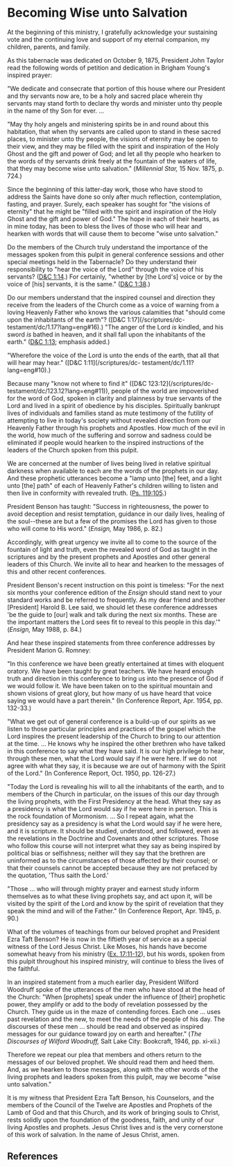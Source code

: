# Becoming Wise unto Salvation

At the beginning of this ministry, I gratefully acknowledge your sustaining
vote and the continuing love and support of my eternal companion, my children,
parents, and family.

As this tabernacle was dedicated on October 9, 1875, President John Taylor
read the following words of petition and dedication in Brigham Young's
inspired prayer:

"We dedicate and consecrate that portion of this house where our President and
thy servants now are, to be a holy and sacred place wherein thy servants may
stand forth to declare thy words and minister unto thy people in the name of
thy Son for ever. ...

"May thy holy angels and ministering spirits be in and round about this
habitation, that when thy servants are called upon to stand in these sacred
places, to minister unto thy people, the visions of eternity may be open to
their view, and they may be filled with the spirit and inspiration of the Holy
Ghost and the gift and power of God; and let all thy people who hearken to the
words of thy servants drink freely at the fountain of the waters of life, that
they may become wise unto salvation." (_Millennial Star,_ 15 Nov. 1875, p.
724.)

Since the beginning of this latter-day work, those who have stood to address
the Saints have done so only after much reflection, contemplation, fasting,
and prayer. Surely, each speaker has sought for "the visions of eternity" that
he might be "filled with the spirit and inspiration of the Holy Ghost and the
gift and power of God." The hope in each of their hearts, as in mine today,
has been to bless the lives of those who will hear and hearken with words that
will cause them to become "wise unto salvation."

Do the members of the Church truly understand the importance of the messages
spoken from this pulpit in general conference sessions and other special
meetings held in the Tabernacle? Do they understand their responsibility to
"hear the voice of the Lord" through the voice of his servants? ([D&amp;C
1:14](/scriptures/dc-testament/dc/1.14?lang=eng#13).) For certainly, "whether
by [the Lord's] voice or by the voice of [his] servants, it is the same."
([D&amp;C 1:38](/scriptures/dc-testament/dc/1.38?lang=eng#37).)

Do our members understand that the inspired counsel and direction they receive
from the leaders of the Church come as a voice of warning from a loving
Heavenly Father who knows the various calamities that "should come upon the
inhabitants of the earth"? ([D&amp;C 1:17](/scriptures/dc-
testament/dc/1.17?lang=eng#16).) "The anger of the Lord _is_ kindled, and his
sword _is_ bathed in heaven, and it shall fall upon the inhabitants of the
earth." ([D&amp;C 1:13](/scriptures/dc-testament/dc/1.13?lang=eng#12);
emphasis added.)

"Wherefore the voice of the Lord is unto the ends of the earth, that all that
will hear may hear." ([D&amp;C 1:11](/scriptures/dc-
testament/dc/1.11?lang=eng#10).)

Because many "know not where to find it" ([D&amp;C 123:12](/scriptures/dc-
testament/dc/123.12?lang=eng#11)), people of the world are impoverished for
the word of God, spoken in clarity and plainness by true servants of the Lord
and lived in a spirit of obedience by his disciples. Spiritually bankrupt
lives of individuals and families stand as mute testimony of the futility of
attempting to live in today's society without revealed direction from our
Heavenly Father through his prophets and Apostles. How much of the evil in the
world, how much of the suffering and sorrow and sadness could be eliminated if
people would hearken to the inspired instructions of the leaders of the Church
spoken from this pulpit.

We are concerned at the number of lives being lived in relative spiritual
darkness when available to each are the words of the prophets in our day. And
these prophetic utterances become a "lamp unto [the] feet, and a light unto
[the] path" of each of Heavenly Father's children willing to listen and then
live in conformity with revealed truth. ([Ps.
119:105](/scriptures/ot/ps/119.105?lang=eng#104).)

President Benson has taught: "Success in righteousness, the power to avoid
deception and resist temptation, guidance in our daily lives, healing of the
soul--these are but a few of the promises the Lord has given to those who will
come to His word." (_Ensign,_ May 1986, p. 82.)

Accordingly, with great urgency we invite all to come to the source of the
fountain of light and truth, even the revealed word of God as taught in the
scriptures and by the present prophets and Apostles and other general leaders
of this Church. We invite all to hear and hearken to the messages of this and
other recent conferences.

President Benson's recent instruction on this point is timeless: "For the next
six months your conference edition of the _Ensign_ should stand next to your
standard works and be referred to frequently. As my dear friend and brother
[President] Harold B. Lee said, we should let these conference addresses 'be
the guide to [our] walk and talk during the next six months. These are the
important matters the Lord sees fit to reveal to this people in this day.'"
(_Ensign,_ May 1988, p. 84.)

And hear these inspired statements from three conference addresses by
President Marion G. Romney:

"In this conference we have been greatly entertained at times with eloquent
oratory. We have been taught by great teachers. We have heard enough truth and
direction in this conference to bring us into the presence of God if we would
follow it. We have been taken on to the spiritual mountain and shown visions
of great glory, but how many of us have heard that voice saying we would have
a part therein." (In Conference Report, Apr. 1954, pp. 132-33.)

"What we get out of general conference is a build-up of our spirits as we
listen to those particular principles and practices of the gospel which the
Lord inspires the present leadership of the Church to bring to our attention
at the time. ... He knows why he inspired the other brethren who have talked in
this conference to say what they have said. It is our high privilege to hear,
through these men, what the Lord would say if he were here. If we do not agree
with what they say, it is because we are out of harmony with the Spirit of the
Lord." (In Conference Report, Oct. 1950, pp. 126-27.)

"Today the Lord is revealing his will to all the inhabitants of the earth, and
to members of the Church in particular, on the issues of this our day through
the living prophets, with the First Presidency at the head. What they say as a
presidency is what the Lord would say if he were here in person. This is the
rock foundation of Mormonism. ... So I repeat again, what the presidency say as
a presidency is what the Lord would say if he were here, and it is scripture.
It should be studied, understood, and followed, even as the revelations in the
Doctrine and Covenants and other scriptures. Those who follow this course will
not interpret what they say as being inspired by political bias or
selfishness; neither will they say that the brethren are uninformed as to the
circumstances of those affected by their counsel; or that their counsels
cannot be accepted because they are not prefaced by the quotation, 'Thus saith
the Lord.'

"Those ... who will through mighty prayer and earnest study inform themselves as
to what these living prophets say, and act upon it, will be visited by the
spirit of the Lord and know by the spirit of revelation that they speak the
mind and will of the Father." (In Conference Report, Apr. 1945, p. 90.)

What of the volumes of teachings from our beloved prophet and President Ezra
Taft Benson? He is now in the fiftieth year of service as a special witness of
the Lord Jesus Christ. Like Moses, his hands have become somewhat heavy from
his ministry ([Ex. 17:11-12](/scriptures/ot/ex/17.11-12?lang=eng#10)), but his
words, spoken from this pulpit throughout his inspired ministry, will continue
to bless the lives of the faithful.

In an inspired statement from a much earlier day, President Wilford Woodruff
spoke of the utterances of the men who have stood at the head of the Church:
"When [prophets] speak under the influence of [their] prophetic power, they
amplify or add to the body of revelation possessed by the Church. They guide
us in the maze of contending forces. Each one ... uses past revelation and the
new, to meet the needs of the people of his day. The discourses of these men ...
should be read and observed as inspired messages for our guidance toward joy
on earth and hereafter." (_The Discourses of Wilford Woodruff,_ Salt Lake
City: Bookcraft, 1946, pp. xi-xii.)

Therefore we repeat our plea that members and others return to the messages of
our beloved prophet. We should read them and heed them. And, as we hearken to
those messages, along with the other words of the living prophets and leaders
spoken from this pulpit, may we become "wise unto salvation."

It is my witness that President Ezra Taft Benson, his Counselors, and the
members of the Council of the Twelve are Apostles and Prophets of the Lamb of
God and that this Church, and its work of bringing souls to Christ, rests
solidly upon the foundation of the goodness, faith, and unity of our living
Apostles and prophets. Jesus Christ lives and is the very cornerstone of this
work of salvation. In the name of Jesus Christ, amen.

## References

